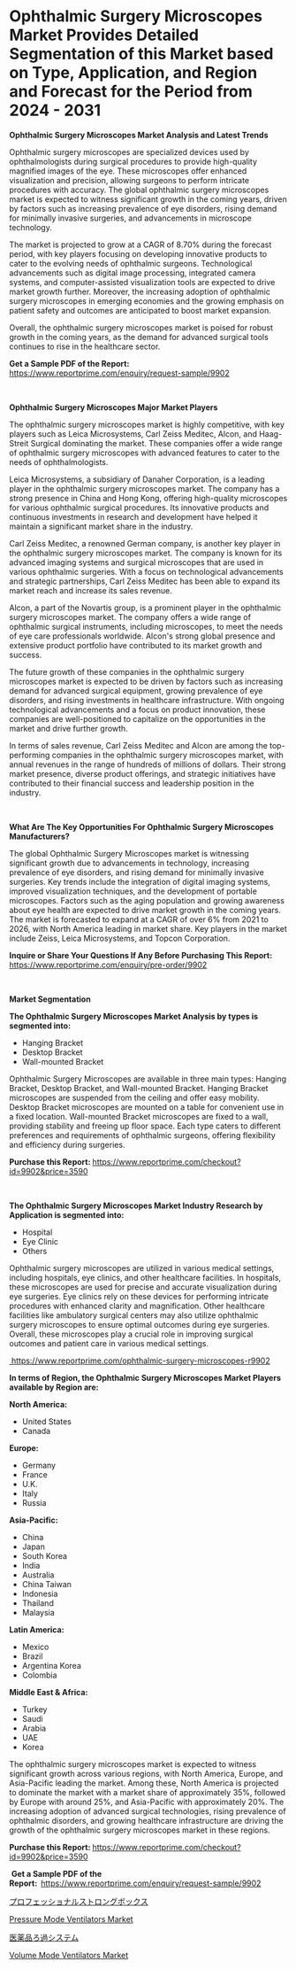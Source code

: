 <p><h1>Ophthalmic Surgery Microscopes Market Provides Detailed Segmentation of this Market based on Type, Application, and Region and Forecast for the Period from 2024 - 2031</h1></p><p><strong>Ophthalmic Surgery Microscopes Market Analysis and Latest Trends</strong></p>
<p><p>Ophthalmic surgery microscopes are specialized devices used by ophthalmologists during surgical procedures to provide high-quality magnified images of the eye. These microscopes offer enhanced visualization and precision, allowing surgeons to perform intricate procedures with accuracy. The global ophthalmic surgery microscopes market is expected to witness significant growth in the coming years, driven by factors such as increasing prevalence of eye disorders, rising demand for minimally invasive surgeries, and advancements in microscope technology.</p><p>The market is projected to grow at a CAGR of 8.70% during the forecast period, with key players focusing on developing innovative products to cater to the evolving needs of ophthalmic surgeons. Technological advancements such as digital image processing, integrated camera systems, and computer-assisted visualization tools are expected to drive market growth further. Moreover, the increasing adoption of ophthalmic surgery microscopes in emerging economies and the growing emphasis on patient safety and outcomes are anticipated to boost market expansion.</p><p>Overall, the ophthalmic surgery microscopes market is poised for robust growth in the coming years, as the demand for advanced surgical tools continues to rise in the healthcare sector.</p></p>
<p><strong>Get a Sample PDF of the Report:&nbsp;</strong> <a href="https://www.reportprime.com/enquiry/request-sample/9902">https://www.reportprime.com/enquiry/request-sample/9902</a></p>
<p>&nbsp;</p>
<p><strong>Ophthalmic Surgery Microscopes Major Market Players</strong></p>
<p><p>The ophthalmic surgery microscopes market is highly competitive, with key players such as Leica Microsystems, Carl Zeiss Meditec, Alcon, and Haag-Streit Surgical dominating the market. These companies offer a wide range of ophthalmic surgery microscopes with advanced features to cater to the needs of ophthalmologists.</p><p>Leica Microsystems, a subsidiary of Danaher Corporation, is a leading player in the ophthalmic surgery microscopes market. The company has a strong presence in China and Hong Kong, offering high-quality microscopes for various ophthalmic surgical procedures. Its innovative products and continuous investments in research and development have helped it maintain a significant market share in the industry.</p><p>Carl Zeiss Meditec, a renowned German company, is another key player in the ophthalmic surgery microscopes market. The company is known for its advanced imaging systems and surgical microscopes that are used in various ophthalmic surgeries. With a focus on technological advancements and strategic partnerships, Carl Zeiss Meditec has been able to expand its market reach and increase its sales revenue.</p><p>Alcon, a part of the Novartis group, is a prominent player in the ophthalmic surgery microscopes market. The company offers a wide range of ophthalmic surgical instruments, including microscopes, to meet the needs of eye care professionals worldwide. Alcon's strong global presence and extensive product portfolio have contributed to its market growth and success.</p><p>The future growth of these companies in the ophthalmic surgery microscopes market is expected to be driven by factors such as increasing demand for advanced surgical equipment, growing prevalence of eye disorders, and rising investments in healthcare infrastructure. With ongoing technological advancements and a focus on product innovation, these companies are well-positioned to capitalize on the opportunities in the market and drive further growth.</p><p>In terms of sales revenue, Carl Zeiss Meditec and Alcon are among the top-performing companies in the ophthalmic surgery microscopes market, with annual revenues in the range of hundreds of millions of dollars. Their strong market presence, diverse product offerings, and strategic initiatives have contributed to their financial success and leadership position in the industry.</p></p>
<p>&nbsp;</p>
<p><strong>What Are The Key Opportunities For Ophthalmic Surgery Microscopes Manufacturers?</strong></p>
<p><p>The global Ophthalmic Surgery Microscopes market is witnessing significant growth due to advancements in technology, increasing prevalence of eye disorders, and rising demand for minimally invasive surgeries. Key trends include the integration of digital imaging systems, improved visualization techniques, and the development of portable microscopes. Factors such as the aging population and growing awareness about eye health are expected to drive market growth in the coming years. The market is forecasted to expand at a CAGR of over 6% from 2021 to 2026, with North America leading in market share. Key players in the market include Zeiss, Leica Microsystems, and Topcon Corporation.</p></p>
<p><strong>Inquire or Share Your Questions If Any Before Purchasing This Report:</strong> <a href="https://www.reportprime.com/enquiry/pre-order/9902">https://www.reportprime.com/enquiry/pre-order/9902</a></p>
<p>&nbsp;</p>
<p><strong>Market Segmentation</strong></p>
<p><strong>The Ophthalmic Surgery Microscopes Market Analysis by types is segmented into:</strong></p>
<p><ul><li>Hanging Bracket</li><li>Desktop Bracket</li><li>Wall-mounted Bracket</li></ul></p>
<p><p>Ophthalmic Surgery Microscopes are available in three main types: Hanging Bracket, Desktop Bracket, and Wall-mounted Bracket. Hanging Bracket microscopes are suspended from the ceiling and offer easy mobility. Desktop Bracket microscopes are mounted on a table for convenient use in a fixed location. Wall-mounted Bracket microscopes are fixed to a wall, providing stability and freeing up floor space. Each type caters to different preferences and requirements of ophthalmic surgeons, offering flexibility and efficiency during surgeries.</p></p>
<p><strong>Purchase this Report:&nbsp;</strong><a href="https://www.reportprime.com/checkout?id=9902&price=3590">https://www.reportprime.com/checkout?id=9902&price=3590</a></p>
<p>&nbsp;</p>
<p><strong>The Ophthalmic Surgery Microscopes Market Industry Research by Application is segmented into:</strong></p>
<p><ul><li>Hospital</li><li>Eye Clinic</li><li>Others</li></ul></p>
<p><p>Ophthalmic surgery microscopes are utilized in various medical settings, including hospitals, eye clinics, and other healthcare facilities. In hospitals, these microscopes are used for precise and accurate visualization during eye surgeries. Eye clinics rely on these devices for performing intricate procedures with enhanced clarity and magnification. Other healthcare facilities like ambulatory surgical centers may also utilize ophthalmic surgery microscopes to ensure optimal outcomes during eye surgeries. Overall, these microscopes play a crucial role in improving surgical outcomes and patient care in various medical settings.</p></p>
<p><a href="https://www.reportprime.com/ophthalmic-surgery-microscopes-r9902">&nbsp;https://www.reportprime.com/ophthalmic-surgery-microscopes-r9902</a></p>
<p><strong>In terms of Region, the Ophthalmic Surgery Microscopes Market Players available by Region are:</strong></p>
<p>
    <p> <strong> North America: </strong>
        <ul>
            <li>United States</li>
            <li>Canada</li>
        </ul>
        </p> 
    <p> <strong> Europe: </strong>
        <ul>
            <li>Germany</li>
            <li>France</li>
            <li>U.K.</li>
            <li>Italy</li>
            <li>Russia</li>
        </ul>
        </p> 
    <p> <strong> Asia-Pacific: </strong>
        <ul>
            <li>China</li>
            <li>Japan</li>
            <li>South Korea</li>
            <li>India</li>
            <li>Australia</li>
            <li>China Taiwan</li>
            <li>Indonesia</li>
            <li>Thailand</li>
            <li>Malaysia</li>
        </ul>
        </p> 
    <p> <strong> Latin America: </strong>
        <ul>
            <li>Mexico</li>
            <li>Brazil</li>
            <li>Argentina Korea</li>
            <li>Colombia</li>
        </ul>
        </p> 
    <p> <strong> Middle East & Africa: </strong>
        <ul>
            <li>Turkey</li>
            <li>Saudi</li>
            <li>Arabia</li>
            <li>UAE</li>
            <li>Korea</li>
        </ul>
    </p>
    </p>
<p><p>The ophthalmic surgery microscopes market is expected to witness significant growth across various regions, with North America, Europe, and Asia-Pacific leading the market. Among these, North America is projected to dominate the market with a market share of approximately 35%, followed by Europe with around 25%, and Asia-Pacific with approximately 20%. The increasing adoption of advanced surgical technologies, rising prevalence of ophthalmic disorders, and growing healthcare infrastructure are driving the growth of the ophthalmic surgery microscopes market in these regions.</p></p>
<p><strong>Purchase this Report: </strong><a href="https://www.reportprime.com/checkout?id=9902&price=3590">https://www.reportprime.com/checkout?id=9902&price=3590</a></p>
<p>&nbsp;<strong>Get a Sample PDF of the Report:&nbsp;&nbsp;</strong><a href="https://www.reportprime.com/enquiry/request-sample/9902">https://www.reportprime.com/enquiry/request-sample/9902</a></p>
<p><strong></strong></p>
<p><p><a href="https://github.com/DwightHuels1/Market-Research-Report-List-3/blob/main/934273985769.md">プロフェッショナルストロングボックス</a></p><p><a href="https://github.com/khlifeservices/Market-Research-Report-List-2/blob/main/pressure-mode-ventilators-market.md">Pressure Mode Ventilators Market</a></p><p><a href="https://github.com/JanickJohns/Market-Research-Report-List-2/blob/main/157407585770.md">医薬品ろ過システム</a></p><p><a href="https://github.com/theanastasiyah/Market-Research-Report-List-2/blob/main/volume-mode-ventilators-market.md">Volume Mode Ventilators Market</a></p></p>